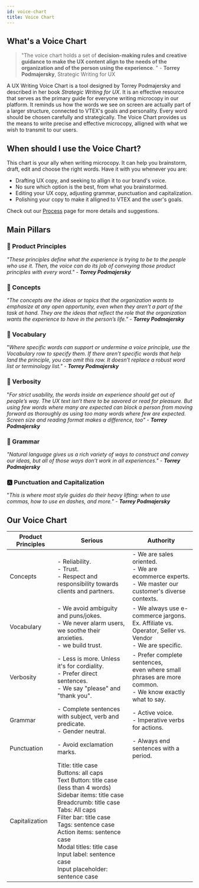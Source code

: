 ```yaml
---
id: voice-chart
title: Voice Chart
---
```


## What's a Voice Chart

> "The voice chart holds a set of **decision-making rules and creative guidance to make the UX content align to the needs of the organization and of the person using the experience**. " - **Torrey Podmajersky**, Strategic Writing for UX

A UX Writing Voice Chart is a tool designed by Torrey Podmajersky and described in her book *Strategic Writing for UX*. It is an effective resource that serves as the primary guide for everyone writing microcopy in our platform. It reminds us how the words we see on screen are actually part of a larger structure, connected to VTEX's goals and personality. Every word should be chosen carefully and strategically. The Voice Chart provides us the means to write precise and effective microcopy, alligned with what we wish to transmit to our users. 

## When should I use the Voice Chart?

This chart is your ally when writing microcopy. It can help you brainstorm, draft, edit and choose the right words. Have it with you whenever you are:
- Drafting UX copy, and seeking to allign it to our brand's voice.   
- No sure which option is the best, from what you brainstormed.    
- Editing your UX copy, adjusting grammar, punctuation and capitalization.  
- Polishing your copy to make it alligned to VTEX and the user's goals.  

Check out our [Process]() page for more details and suggestions. 


## Main Pillars

### 🧭 Product Principles

*"These principles define what the experience is trying to be to the people who use it. Then, the voice can do its job of conveying those product principles with every word." - **Torrey Podmajersky***

### 🎯 Concepts

*"The concepts are the ideas or topics that the organization wants to emphasize at any open opportunity, even when they aren’t a part of the task at hand. They are the ideas that reflect the role that the organization wants the experience to have in the person’s life." - **Torrey Podmajersky***

### 📖 Vocabulary

"*Where specific words can support or undermine a voice principle, use the Vocabulary row to specify them. If there aren’t specific words that help land the principle, you can omit this row. It doesn’t replace a robust word list or terminology list." - **Torrey Podmajersky***

### 💬 Verbosity

"*For strict usability, the words inside an experience should get out of people’s way. The UX text isn’t there to be savored or read for pleasure. But using few words where many are expected can block a person from moving forward as thoroughly as using too many words where few are expected. Screen size and reading format makes a difference, too" - **Torrey Podmajersky*** 

### 📝 Grammar

*"Natural language gives us a rich variety of ways to construct and convey our ideas, but all of those ways don’t work in all experiences." -* ***Torrey Podmajersky*** 

### 🅰️ Punctuation and Capitalization

"*This is where most style guides do their heavy lifting: when to use commas, how to use en dashes, and more." - **Torrey Podmajersky***


## Our Voice Chart

| Product Principles  | Serious                                                                                                                                                                                                                                                                                                                                                              | Authority                                                                                                          |
|--------------------|----------------------------------------------------------------------------------------------------------------------------------------------------------------------------------------------------------------------------------------------------------------------------------------------------------------------------------------------------------------------|--------------------------------------------------------------------------------------------------------------------|
| Concepts           | - Reliability.   <br>- Trust.   <br>- Respect and responsibility towards clients and partners.                                                                                                                                                                                                                                                                       | - We are sales oriented.    <br>- We are ecommerce experts.    <br>- We master our customer's diverse contexts.    |
| Vocabulary         | - We avoid ambiguity and puns/jokes.   <br>- We never alarm users, we soothe their anxieties.   <br>- we build trust.                                                                                                                                                                                                                                                | - We always use e-commerce jargons.   <br>Ex. Affiliate vs. Operator, Seller vs. Vendor  <br>- We are specific.    |
| Verbosity          | - Less is more. Unless it's for cordiality.  <br>- Prefer direct sentences.   <br>- We say "please" and "thank you".                                                                                                                                                                                                                                                 | - Prefer complete sentences,<br>even where small phrases are more common.   <br>- We know exactly what to say.     |
| Grammar            | - Complete sentences with subject, verb and predicate.<br>- Gender neutral.                                                                                                                                                                                                                                                                                          | - Active voice.  <br>- Imperative verbs for actions.                                                               |
| Punctuation        | - Avoid exclamation marks.                                                                                                                                                                                                                                                                                                                                           | - Always end sentences with a period.                                                                              |
| Capitalization     | Title: title case  <br>Buttons: all caps  <br>Text Button: title case (less than 4 words)  <br>Sidebar items: title case  <br>Breadcrumb: title case  <br>Tabs: All caps  <br>Filter bar: title case  <br>Tags: sentence case  <br>Action items: sentence case  <br>Modal titles: title case  <br>Input label: sentence case  <br>Input placeholder: sentence case   |                                                                                                                    |
